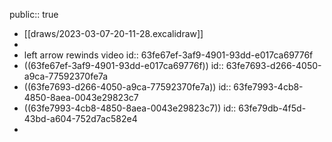 public:: true

- [[draws/2023-03-07-20-11-28.excalidraw]]
-
- left arrow rewinds video
  id:: 63fe67ef-3af9-4901-93dd-e017ca69776f
- ((63fe67ef-3af9-4901-93dd-e017ca69776f))
  id:: 63fe7693-d266-4050-a9ca-77592370fe7a
- ((63fe7693-d266-4050-a9ca-77592370fe7a))
  id:: 63fe7993-4cb8-4850-8aea-0043e29823c7
- ((63fe7993-4cb8-4850-8aea-0043e29823c7))
  id:: 63fe79db-4f5d-43bd-a604-752d7ac582e4
-